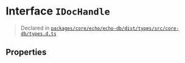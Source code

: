 # Interface `IDocHandle`
> Declared in [`packages/core/echo/echo-db/dist/types/src/core-db/types.d.ts`]()


## Properties

    
